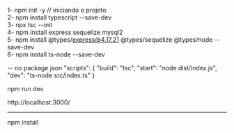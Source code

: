 1- npm init -y // iniciando o projeto <br>
2- npm install typescript --save-dev<br>
3- npx tsc --init<br>
4- npm install express sequelize mysql2<br>
5- npm install @types/express@4.17.21 @types/sequelize @types/node --save-dev<br>
6- npm install ts-node --save-dev<br>

-- no package.json
"scripts": {
    "build": "tsc",
    "start": "node dist/index.js",
    "dev": "ts-node src/index.ts"
  }
  
npm run dev

http://localhost:3000/

---
npm install
